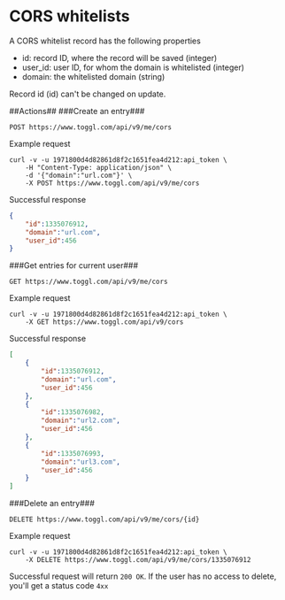 CORS whitelists
====================

A CORS whitelist record has the following properties
* id: record ID, where the record will be saved (integer)
* user_id: user ID, for whom the domain is whitelisted (integer)
* domain: the whitelisted domain (string)

Record id (id) can't be changed on update.

##Actions##
###Create an entry###

`POST https://www.toggl.com/api/v9/me/cors`

Example request

```shell
curl -v -u 1971800d4d82861d8f2c1651fea4d212:api_token \
	-H "Content-Type: application/json" \
	-d '{"domain":"url.com"}' \
	-X POST https://www.toggl.com/api/v9/me/cors

```

Successful response
```json
{
	"id":1335076912,
 	"domain":"url.com",
  	"user_id":456
}
```

###Get entries for current user###

`GET https://www.toggl.com/api/v9/me/cors`

Example request

```shell
curl -v -u 1971800d4d82861d8f2c1651fea4d212:api_token \
	-X GET https://www.toggl.com/api/v9/cors
```

Successful response
```json
[
	{
		"id":1335076912,
		"domain":"url.com",
		"user_id":456
	},
	{
		"id":1335076982,
		"domain":"url2.com",
		"user_id":456
	},
	{
		"id":1335076993,
 		"domain":"url3.com",
		"user_id":456
	}
]
```

###Delete an entry###

`DELETE https://www.toggl.com/api/v9/me/cors/{id}`

Example request
```shell
curl -v -u 1971800d4d82861d8f2c1651fea4d212:api_token \
	-X DELETE https://www.toggl.com/api/v9/me/cors/1335076912
```

Successful request will return `200 OK`. If the user has no access to delete, you'll get a status code `4xx`
